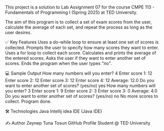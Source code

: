 This project is a solution to Lab Assignment 07 for the course CMPE 113 - Fundamentals of Programming I (Spring 2025) at TED University.

The aim of this program is to collect a set of exam scores from the user, calculate the average of each set, and repeat the process as long as the user desires.

✅ Key Features
Uses a do-while loop to ensure at least one set of scores is collected.
Prompts the user to specify how many scores they want to enter.
Uses a for loop to collect each score.
Calculates and prints the average of the entered scores.
Asks the user if they want to enter another set of scores.
Ends the program when the user types "no".


💻 Sample Output
How many numbers will you enter? 4
Enter score 1: 12
Enter score 2: 12
Enter score 3: 12
Enter score 4: 12
Average: 12.0
Do you want to enter another set of scores? (yes/no) yes
How many numbers will you enter? 3
Enter score 1: 9
Enter score 2: 3
Enter score 3: 0
Average: 4.0
Do you want to enter another set of scores? (yes/no) no
No more scores to collect. Program done.




🛠 Technologies
Java
Intellij idea IDE (Java IDE)


✍️ Author
Zeynep Tuna Tosun
GitHub Profile
Student @ TED University


